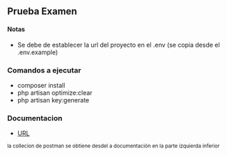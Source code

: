 ## Prueba Examen

#### Notas 

- Se debe de establecer la url del proyecto en el .env (se copia desde el .env.example)

### Comandos a ejecutar
- composer install
- php artisan optimize:clear
- php artisan key:generate

### Documentacion

- [URL]("http://localhost:8000/documentacion")

<small>la collecion de postman se obtiene desdel a documentación en la parte izquierda inferior</small>  
